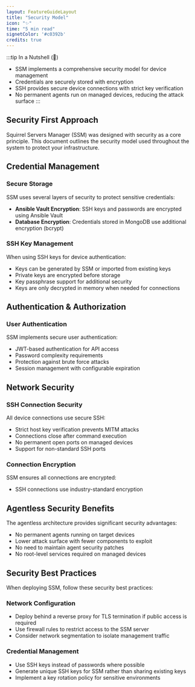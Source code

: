 ```yaml
---
layout: FeatureGuideLayout
title: "Security Model"
icon: "✨"
time: "5 min read"
signetColor: '#c0392b'
credits: true
---
```


:::tip In a Nutshell (🌰)
- SSM implements a comprehensive security model for device management
- Credentials are securely stored with encryption
- SSH provides secure device connections with strict key verification
- No permanent agents run on managed devices, reducing the attack surface
:::

## Security First Approach

Squirrel Servers Manager (SSM) was designed with security as a core principle. This document outlines the security model used throughout the system to protect your infrastructure.

## Credential Management

### Secure Storage

SSM uses several layers of security to protect sensitive credentials:

- **Ansible Vault Encryption**: SSH keys and passwords are encrypted using Ansible Vault
- **Database Encryption**: Credentials stored in MongoDB use additional encryption (bcrypt)

### SSH Key Management

When using SSH keys for device authentication:

- Keys can be generated by SSM or imported from existing keys
- Private keys are encrypted before storage
- Key passphrase support for additional security
- Keys are only decrypted in memory when needed for connections

## Authentication & Authorization

### User Authentication

SSM implements secure user authentication:

- JWT-based authentication for API access
- Password complexity requirements
- Protection against brute force attacks
- Session management with configurable expiration

## Network Security

### SSH Connection Security

All device connections use secure SSH:

- Strict host key verification prevents MITM attacks
- Connections close after command execution
- No permanent open ports on managed devices
- Support for non-standard SSH ports

### Connection Encryption

SSM ensures all connections are encrypted:

- SSH connections use industry-standard encryption

## Agentless Security Benefits

The agentless architecture provides significant security advantages:

- No permanent agents running on target devices
- Lower attack surface with fewer components to exploit
- No need to maintain agent security patches
- No root-level services required on managed devices

## Security Best Practices

When deploying SSM, follow these security best practices:

### Network Configuration

- Deploy behind a reverse proxy for TLS termination if public access is required
- Use firewall rules to restrict access to the SSM server
- Consider network segmentation to isolate management traffic

### Credential Management

- Use SSH keys instead of passwords where possible
- Generate unique SSH keys for SSM rather than sharing existing keys
- Implement a key rotation policy for sensitive environments
